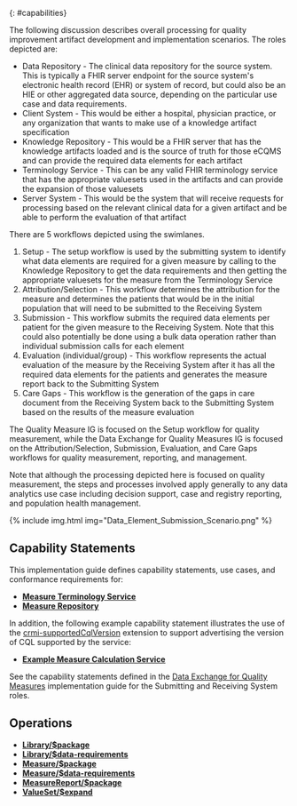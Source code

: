 {: #capabilities}

The following discussion describes overall processing for quality improvement artifact development and implementation scenarios. The roles depicted are:

* Data Repository - The clinical data repository for the source system. This is typically a FHIR server endpoint for the source system's electronic health record (EHR) or system of record, but could also be an HIE or other aggregated data source, depending on the particular use case and data requirements.
* Client System - This would be either a hospital, physician practice, or any organization that wants to make use of a knowledge artifact specification
* Knowledge Repository - This would be a FHIR server that has the knowledge artifacts loaded and is the source of truth for those eCQMS and can provide the required data elements for each artifact
* Terminology Service - This can be any valid FHIR terminology service that has the appropriate valuesets used in the artifacts and can provide the expansion of those valuesets
* Server System - This would be the system that will receive requests for processing based on the relevant clinical data for a given artifact and be able to perform the evaluation of that artifact

There are 5 workflows depicted using the swimlanes.

1. Setup - The setup workflow is used by the submitting system to identify what data elements are required for a given measure by calling to the Knowledge Repository to get the data requirements and then getting the appropriate valuesets for the measure from the Terminology Service
2. Attribution/Selection - This workflow determines the attribution for the measure and determines the patients that would be in the initial population that will need to be submitted to the Receiving System
3. Submission - This workflow submits the required data elements per patient for the given measure to the Receiving System. Note that this could also potentially be done using a bulk data operation rather than individual submission calls for each element
4. Evaluation (individual/group) - This workflow represents the actual evaluation of the measure by the Receiving System after it has all the required data elements for the patients and generates the measure report back to the Submitting System
5. Care Gaps - This workflow is the generation of the gaps in care document from the Receiving System back to the Submitting System based on the results of the measure evaluation

The Quality Measure IG is focused on the Setup workflow for quality measurement, while the Data Exchange for Quality Measures IG is focused on the Attribution/Selection, Submission, Evaluation, and Care Gaps workflows for quality measurement, reporting, and management.

Note that although the processing depicted here is focused on quality measurement, the steps and processes involved apply generally to any data analytics use case including decision support, case and registry reporting, and population health management.

{% include img.html img="Data_Element_Submission_Scenario.png" %}

## Capability Statements

This implementation guide defines capability statements, use cases, and conformance requirements for:

* [**Measure Terminology Service**](measure-terminology-service.html)
* [**Measure Repository**](measure-repository-service.html)

In addition, the following example capability statement illustrates the use of the [crmi-supportedCqlVersion](StructureDefinition-crmi-supportedCqlVersion.html) extension to support advertising the version of CQL supported by the service:

* [**Example Measure Calculation Service**](CapabilityStatement-measure-calculation-service-example.html)

See the capability statements defined in the [Data Exchange for Quality Measures](https://hl7.org/fhir/us/davinci-deqm/) implementation guide for the Submitting and Receiving System roles.

## Operations

* [**Library/$package**](OperationDefinition-Library-package.html)
* [**Library/$data-requirements**](OperationDefinition-Library-data-requirements.html)
* [**Measure/$package**](OperationDefinition-Measure-package.html)
* [**Measure/$data-requirements**](OperationDefinition-Measure-data-requirements.html)
* [**MeasureReport/$package**](OperationDefinition-MeasureReport-package.html)
* [**ValueSet/$expand**](OperationDefinition-ValueSet-expand.html)
